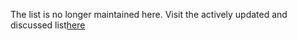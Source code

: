 The list is no longer maintained here. Visit the actively updated and discussed list[here](https://github.com/vuestorefront/awesome-vuestorefront)
